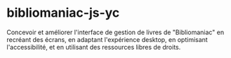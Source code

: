 # bibliomaniac-js-yc
Concevoir et améliorer l'interface de gestion de livres de "Bibliomaniac" en recréant des écrans, en adaptant l'expérience desktop, en optimisant l'accessibilité, et en utilisant des ressources libres de droits.
